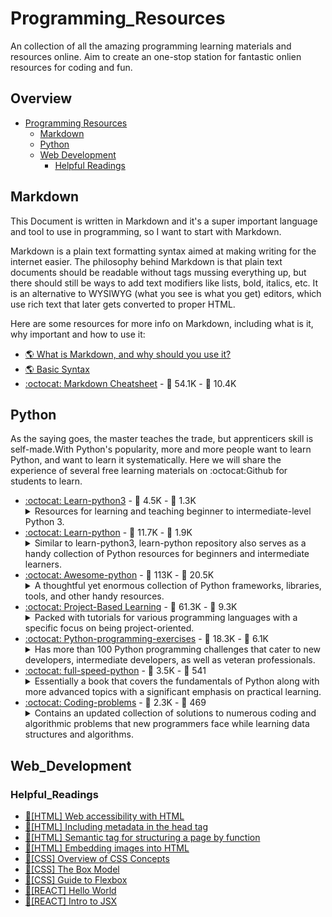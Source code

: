 # Programming_Resources

An collection of all the amazing programming learning materials and resources online. Aim to create an one-stop station for fantastic onlien resources for coding and fun.

## Overview
- [Programming Resources](#Programming_Resources)
	- [Markdown](#Markdown)
  - [Python](#Python)
  - [Web Development](#Web_Development)
    - [Helpful Readings](#Helpful_Readings)

## Markdown
This Document is written in Markdown and it's a super important language and tool to use in programming, so I want to start with Markdown. 

Markdown is a plain text formatting syntax aimed at making writing for the internet easier. The philosophy behind Markdown is that plain text documents should be readable without tags mussing everything up, but there should still be ways to add text modifiers like lists, bold, italics, etc. It is an alternative to WYSIWYG (what you see is what you get) editors, which use rich text that later gets converted to proper HTML.

Here are some resources for more info on Markdown, including what is it, why important and how to use it: 

* [:earth_americas: What is Markdown, and why should you use it?](https://www.ultraedit.com/company/blog/community/what-is-markdown-why-use-it.html)
* [:earth_americas: Basic Syntax](https://www.markdownguide.org/basic-syntax/)
* [:octocat: Markdown Cheatsheet](https://github.com/adam-p/markdown-here/wiki/Markdown-Cheatsheet#lines) - :star2: 54.1K - :fork_and_knife: 10.4K 

## Python
As the saying goes, the master teaches the trade, but apprenticers skill is self-made.With Python's popularity, more and more people want to learn Python, and want to learn it systematically. Here we will share the experience of several free learning materials on :octocat:Github for students to learn.

* [:octocat: Learn-python3](https://github.com/jerry-git/learn-python3) - :star2: 4.5K - :fork_and_knife: 1.3K 
  <details>
    <summary>Resources for learning and teaching beginner to intermediate-level Python 3.</summary>
    <ul>
      <li>The contents of this repo are very well structured and in Jupyter Notebooks.</li>
      <li>The beginner folder inside the notebooks folder contains 19 introductory topics such as strings, conditionals, classes, exceptions, and so, to get you started. We recommend taking a look at the repo for the full list.</li>
      <li>The rest of the advanced topics are provided in the intermediate folder, such as writing idiomatic Python, a few other general topics, and some best practices to help you avoid writing disastrous and inefficient code.</li>
    </ul>
  </details>
* [:octocat: Learn-python](https://github.com/trekhleb/learn-python)  - :star2: 11.7K - :fork_and_knife: 1.9K 
  <details>
    <summary>Similar to learn-python3, learn-python repository also serves as a handy collection of Python resources for beginners and intermediate learners.</summary>
    <ul>
      <li>The repository uses a collection of Python scripts to cover individual topics in Python, such as operators, data types, classes, modules, and much more, with precise explanations and accompanying examples.</li>
      <li>There’s also a small section explaining how to use this repository to help you make the most out of this repo. </li>
      <li>Oleksii calls the repo a playground and a cheat sheet as during the learning phase, learners will often return to the repo to experiment with the code examples for a closer hands-on feel. Once you feel comfortable writing your own Python code, you can use the mentioned linting tools, like pylint, to clean the code while the necessary testing is handled by pytest.</li>
    </ul>
  </details>
* [:octocat: Awesome-python](https://github.com/vinta/awesome-python)  - :star2: 113K - :fork_and_knife: 20.5K 
  <details>
    <summary>A thoughtful yet enormous collection of Python frameworks, libraries, tools, and other handy resources.</summary>
    <ul>
      <li>The repo has listed over 90 different categories for individual projects or topics including admin panels, data validations, computer vision, algorithms and design patterns, ChatOps tools, and so much more.</li>
      <li>Provides links to useful books, newsletters, podcasts, and web series dedicated to making Python easier for everyone.</li>
    </ul>
  </details>
* [:octocat: Project-Based Learning](https://github.com/tuvtran/project-based-learning#python)  - :star2: 61.3K - :fork_and_knife: 9.3K 
  <details>
    <summary>Packed with tutorials for various programming languages with a specific focus on being project-oriented.</summary>
    <ul>
      <li>A huge list of over 20 programming languages, we’ll be focussing only on Python for this write-up but feel free to check the projects from other programming languages.</li>
      <li>Includes tons of tutorials for building a host of projects from web scrapers, bots, and web applications to building Data Science, Machine Learning, and Deep Learning solutions.</li>
    </ul>
  </details>
* [:octocat: Python-programming-exercises](https://github.com/zhiwehu/Python-programming-exercises)  - :star2: 18.3K - :fork_and_knife: 6.1K 
  <details>
    <summary>Has more than 100 Python programming challenges that cater to new developers, intermediate developers, as well as veteran professionals.</summary>
    <ul>
      <li>Jeffrey also has a website that teaches you foundational Python in the form of comics, which you can also use, but unless you know Chinese, you would be hard-pressed to understand it.</li>
      <li>It comes with the required hints and the solution, but try not to scroll too far down, or else you’ll stumble upon the answer.</li>
    </ul>
  </details>
* [:octocat:  full-speed-python](https://github.com/joaoventura/full-speed-python)  - :star2: 3.5K - :fork_and_knife: 541
	<details>
		<summary>Essentially a book that covers the fundamentals of Python along with more advanced topics with a significant emphasis on practical learning.</summary>
		<ul>
		  <li>After explaining each topic, João tries to solidify the understanding of the concepts by presenting his readers with sufficient exercises. These exercises play a crucial role in bringing Python learners up to speed with Python’s syntax in a short period.</li>
		  <li>Once you start following this approach, you’ll be able to cover the entirety of this Python book within a month or two, tops. The repo contains the files you will need to build the book for yourself, or you can simply download the book from his repo, the download links are available there.</li>
		</ul>
	</details>
* [:octocat:  Coding-problems](https://github.com/MTrajK/coding-problems)  - :star2: 2.3K - :fork_and_knife: 469
	<details>
		<summary>Contains an updated collection of solutions to numerous coding and algorithmic problems that new programmers face while learning data structures and algorithms.</summary>
		<ul>
		  <li>Meto has covered the solutions for problems from various topics and has categorized them into arrays, linked lists, dynamic programming, math, and a few more categories.</li>
		  <li>The author has structured the problems perfectly to make it easier for individuals to analyze the problem and its solution. But of course, that’s not the only thing you’ll find in his repo. You’ll also find some valuable resources like online courses(MOOCs), books, training websites, YouTube channels, and a bunch of other resources that cover Python and solutions to a host of problems developers encounter while working with Python.</li>
		</ul>
	</details>




## Web_Development
### Helpful_Readings
* [:book:[HTML] Web accessibility with HTML](https://developer.mozilla.org/en-US/docs/Learn/Accessibility/HTML)
* [:book:[HTML] Including metadata in the head tag](https://developer.mozilla.org/en-US/docs/Learn/HTML/Introduction_to_HTML/The_head_metadata_in_HTML)
* [:book:[HTML] Semantic tag for structuring a page by function](https://developer.mozilla.org/en-US/docs/Learn/HTML/Introduction_to_HTML/Document_and_website_structure)
* [:book:[HTML] Embedding images into HTML](https://developer.mozilla.org/en-US/docs/Learn/HTML/Multimedia_and_embedding/Images_in_HTML)
* [:book:[CSS] Overview of CSS Concepts](https://www.taniarascia.com/overview-of-css-concepts/)
* [:book:[CSS] The Box Model](https://developer.mozilla.org/en-US/docs/Learn/CSS/Building_blocks/The_box_model)
* [:book:[CSS] Guide to Flexbox](https://css-tricks.com/snippets/css/a-guide-to-flexbox/)
* [:book:[REACT] Hello World](https://reactjs.org/docs/hello-world.html)
* [:book:[REACT] Intro to JSX](https://reactjs.org/docs/introducing-jsx.html)